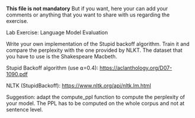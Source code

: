 **This file is not mandatory**
But if you want, here your can add your comments or anything that you want to share with us
regarding the exercise.

Lab Exercise: Language Model Evaluation

Write your own implementation of the Stupid backoff algorithm. Train it and compare the perplexity with the one provided by NLKT. The dataset that you have to use is the Shakespeare Macbeth.

Stupid Backoff algorithm (use ⍺=0.4): https://aclanthology.org/D07-1090.pdf

NLTK (StupidBackoff): https://www.nltk.org/api/nltk.lm.html

Suggestion: adapt the compute_ppl function to compute the perplexity of your model. The PPL has to be computed on the whole corpus and not at sentence level.
